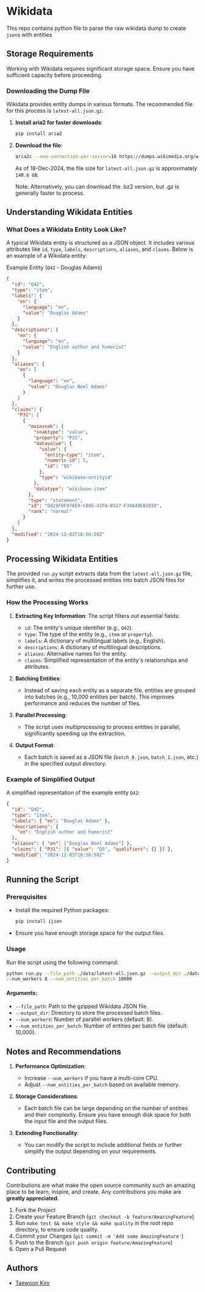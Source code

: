 # Wikidata

This repo contains python file to parse the raw wikidata dump to create `json`s with
entities

## Storage Requirements

Working with Wikidata requires significant storage space. Ensure you have sufficient
capacity before proceeding.

### Downloading the Dump File

Wikidata provides entity dumps in various formats. The recommended file for this process
is `latest-all.json.gz`.

1. **Install aria2 for faster downloads**:

   ```sh
   pip install aria2
   ```

2. **Download the file**:

   ```sh
   aria2c --max-connection-per-server=16 https://dumps.wikimedia.org/wikidatawiki/entities/latest-all.json.gz
   ```

   As of 18-Dec-2024, the file size for `latest-all.json.gz` is approximately `140.6
GB`.

   Note: Alternatively, you can download the .bz2 version, but .gz is generally faster
   to process.

## Understanding Wikidata Entities

### What Does a Wikidata Entity Look Like?

A typical Wikidata entity is structured as a JSON object. It includes various attributes
like `id`, `type`, `labels`, `descriptions`, `aliases`, and `claims`. Below is an
example of a Wikidata entity:

Example Entity (`Q42` - Douglas Adams)

```json
{
  "id": "Q42",
  "type": "item",
  "labels": {
    "en": {
      "language": "en",
      "value": "Douglas Adams"
    }
  },
  "descriptions": {
    "en": {
      "language": "en",
      "value": "English author and humorist"
    }
  },
  "aliases": {
    "en": [
      {
        "language": "en",
        "value": "Douglas Noel Adams"
      }
    ]
  },
  "claims": {
    "P31": [
      {
        "mainsnak": {
          "snaktype": "value",
          "property": "P31",
          "datavalue": {
            "value": {
              "entity-type": "item",
              "numeric-id": 5,
              "id": "Q5"
            },
            "type": "wikibase-entityid"
          },
          "datatype": "wikibase-item"
        },
        "type": "statement",
        "id": "Q42$F8F97AE9-C88E-41FA-B527-F34A49EB2E59",
        "rank": "normal"
      }
    ]
  },
  "modified": "2024-12-03T18:56:58Z"
}
```

## Processing Wikidata Entities

The provided `run.py` script extracts data from the `latest-all.json.gz` file,
simplifies it, and writes the processed entities into batch JSON files for further use.

### How the Processing Works

1. **Extracting Key Information**: The script filters out essential fields:

   - `id`: The entity's unique identifier (e.g., `Q42`).
   - `type`: The type of the entity (e.g., `item` or `property`).
   - `labels`: A dictionary of multilingual labels (e.g., English).
   - `descriptions`: A dictionary of multilingual descriptions.
   - `aliases`: Alternative names for the entity.
   - `claims`: Simplified representation of the entity's relationships and attributes.

2. **Batching Entities**:

   - Instead of saving each entity as a separate file, entities are grouped into batches
     (e.g., 10,000 entities per batch). This improves performance and reduces the number
     of files.

3. **Parallel Processing**:

   - The script uses multiprocessing to process entities in parallel, significantly
     speeding up the extraction.

4. **Output Format**:
   - Each batch is saved as a JSON file (`batch_0.json`, `batch_1.json`, etc.) in the
     specified output directory.

### Example of Simplified Output

A simplified representation of the example entity `Q42`:

```json
{
  "id": "Q42",
  "type": "item",
  "labels": { "en": "Douglas Adams" },
  "descriptions": {
    "en": "English author and humorist"
  },
  "aliases": { "en": ["Douglas Noel Adams"] },
  "claims": { "P31": [{ "value": "Q5", "qualifiers": {} }] },
  "modified": "2024-12-03T18:56:58Z"
}
```

## Running the Script

### Prerequisites

- Install the required Python packages:
  ```sh
  pip install ijson
  ```
- Ensure you have enough storage space for the output files.

### Usage

Run the script using the following command:

```sh
python run.py --file_path ./data/latest-all.json.gz --output_dir ./data/entities
--num_workers 8 --num_entities_per_batch 10000
```

#### Arguments:

- `--file_path`: Path to the gzipped Wikidata JSON file.
- `--output_dir`: Directory to store the processed batch files.
- `--num_workers`: Number of parallel workers (default: 8).
- `--num_entities_per_batch`: Number of entities per batch file (default: 10,000).

## Notes and Recommendations

1. **Performance Optimization**:

   - Increase `--num_workers` if you have a multi-core CPU.
   - Adjust `--num_entities_per_batch` based on available memory.

2. **Storage Considerations**:

   - Each batch file can be large depending on the number of entities and their
     complexity. Ensure you have enough disk space for both the input file and the
     output files.

3. **Extending Functionality**:
   - You can modify the script to include additional fields or further simplify the
     output depending on your requirements.

## Contributing

Contributions are what make the open source community such an amazing place to be learn,
inspire, and create. Any contributions you make are **greatly appreciated**.

1. Fork the Project
1. Create your Feature Branch (`git checkout -b feature/AmazingFeature`)
1. Run `make test && make style && make quality` in the root repo directory, to ensure
   code quality.
1. Commit your Changes (`git commit -m 'Add some AmazingFeature'`)
1. Push to the Branch (`git push origin feature/AmazingFeature`)
1. Open a Pull Request

## Authors

- [Taewoon Kim](https://taewoon.kim/)
